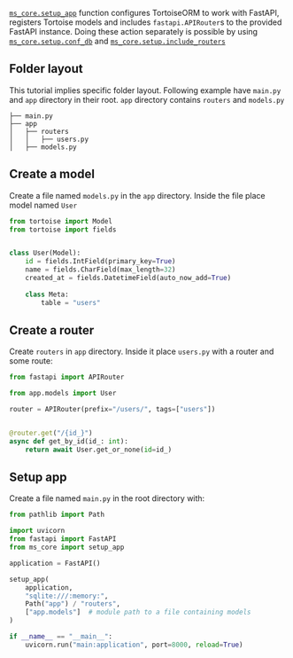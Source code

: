[`ms_core.setup_app`][1] function configures TortoiseORM to work with 
FastAPI, registers Tortoise models and includes `fastapi.APIRouter`s to the provided 
FastAPI instance. Doing these action separately is possible by using 
[`ms_core.setup.conf_db`][2] and [`ms_core.setup.include_routers`][3]

## Folder layout

This tutorial implies specific folder layout. Following example have `main.py` and `app` directory
in their root. `app` directory contains `routers` and `models.py`
```
├── main.py
├── app
│   ├── routers
│   │   ├── users.py
│   ├── models.py
```

## Create a model

Create a file named `models.py` in the `app` directory. Inside the file place model named `User`

```python
from tortoise import Model
from tortoise import fields


class User(Model):
    id = fields.IntField(primary_key=True)
    name = fields.CharField(max_length=32)
    created_at = fields.DatetimeField(auto_now_add=True)
    
    class Meta:
        table = "users"
```

## Create a router

Create `routers` in `app` directory. Inside it place `users.py` with a router and some route:

```python
from fastapi import APIRouter

from app.models import User

router = APIRouter(prefix="/users/", tags=["users"])


@router.get("/{id_}")
async def get_by_id(id_: int):
    return await User.get_or_none(id=id_)
```

## Setup app

Create a file named `main.py` in the root directory with:

```python
from pathlib import Path

import uvicorn
from fastapi import FastAPI
from ms_core import setup_app

application = FastAPI()

setup_app(
    application,
    "sqlite:///:memory:",
    Path("app") / "routers",
    ["app.models"]  # module path to a file containing models
)

if __name__ == "__main__":
    uvicorn.run("main:application", port=8000, reload=True)
```

[1]: /reference/setup#ms_core.setup.setup_app
[2]: /reference/setup#ms_core.setup.conf_db
[3]: /reference/setup#ms_core.setup.include_routers